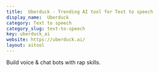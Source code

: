 ```yaml
---
title:  Uberduck - Trending AI tool for Text to speech
display_name:  Uberduck
category: Text to speech
category_slug: text-to-speech
key: uberduck_ai
website: https://uberduck.ai/
layout: aitool
---
```


Build voice & chat bots with rap skills.
